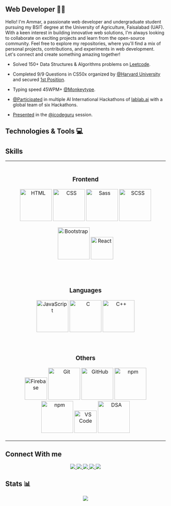 ## Web Developer 👨‍💻

<p>
    Hello! I'm Ammar, a passionate web developer and undergraduate student pursuing my BSIT degree at the University of Agriculture, Faisalabad (UAF). With a keen interest in building innovative web solutions, I'm always looking to collaborate on exciting projects and learn from the open-source community. Feel free to explore my repositories, where you'll find a mix of personal projects, contributions, and experiments in web development. Let's connect and create something amazing together!
</p>


- Solved 150+ Data Structures & Algorithms problems on [Leetcode](https://leetcode.com/iammar911/).

- Completed 9/9 Questions in CS50x organized by [@Harvard University](https://www.harvard.edu/) and secured [1st Position](https://www.linkedin.com/posts/ch-ammar-a1115527b_cs50x-puzzleday-harvard-activity-7185500165296857088-B8RA?utm_source=share&utm_medium=member_desktop).

- Typing speed 45WPM+ [@Monkeytype](https://monkeytype.com/profile/iammar99/).

- [@Participated](https://lablab.ai/u/@iammar) in multiple AI International Hackathons of [lablab.ai](https://lablab.ai/) with a global team of six Hackathons.

- [Presented](https://www.linkedin.com/posts/ch-ammar-a1115527b_icodeguru-leetcode-validparenthesesstring-activity-7204806350973927424-VUPf?utm_source=share&utm_medium=member_desktop) in the [@icodeguru](https://icodeguru.weebly.com/) session.


## Technologies & Tools 💻

## Skills

<table style="width: 100%; border-collapse: collapse;" align="center">
  <tr>
    <td style="text-align: center; padding: 20px;">
      <h3>Frontend</h3>
      <img src="./Assets/html.png" alt="HTML" style="width: 100px;">
      <img src="./Assets/css.png" alt="CSS" style="width: 100px;">
      <img src="./Assets/sass.png" alt="Sass" style="width: 100px;">
      <img src="./Assets/scss.png" alt="SCSS" style="width: 100px;margin-bottom:20px;">
      <img src="./Assets/bootstrap.png" alt="Bootstrap" style="width: 100px;margin-bottom:20px;">
      <img src="./Assets/react.png" alt="React" style="width: 70px;margin-bottom:20px;">
    </td>
  </tr>
  <tr>
    <td style="text-align: center; padding: 20px;">
      <h3>Languages</h3>
      <img src="./Assets/js.png" alt="JavaScript" style="width: 100px;">
      <img src="./Assets/c.png" alt="C" style="width: 100px;">
      <img src="./Assets/c_plus.png" alt="C++" style="width: 100px;">
    </td>
  </tr>
  <tr>
    <td style="text-align: center; padding: 20px;">
      <h3>Others</h3>
      <img src="./Assets/firebase.png" alt="Firebase" style="width: 70px;">
      <img src="./Assets/git.png" alt="Git" style="width: 100px;">
      <img src="./Assets/github.png" alt="GitHub" style="width: 100px;">
      <img src="./Assets/npm.png" alt="npm" style="width: 100px;">
      <img src="./Assets/surge.png" alt="npm" style="width: 100px;">
      <img src="./Assets/vs_code.png" alt="VS Code" style="width: 70px;">
      <img src="./Assets/dsa.png" alt="DSA" style="width: 100px;">
    </td>
  </tr>
</table>



## Connect With me

<div align="center">
    <a href="https://iammar99.github.io/My_Portfolio/" target="_blank">
        <img src="https://img.shields.io/badge/ammar.com-023e8a?style=flat&logo=Google-Chrome&logoColor=white   ">
    </a>
    <a href="https://www.linkedin.com/in/ch-ammar-a1115527b/" target="_blank">
        <img src="https://img.shields.io/badge/Ch Ammar-0077B5?style=flat&logo=Linkedin&logoColor=white   ">
    </a>
    <a href="mailto:ammarbashaar99@gmail.com" target="_blank">
        <img src="https://img.shields.io/badge/ammarbashaar99@gmail.com-666666?style=flat&logo=Gmail&logoColor=white   ">
    </a>
    <a href="https://leetcode.com/iammar911/" target="_blank">
        <img src="https://img.shields.io/badge/iammar911-FFA116?style=flat&logo=Leetcode&logoColor=white   ">
    </a>
    <a href="https://discord.com/users/1244256116263620633" target="_blank">
        <img src="https://img.shields.io/badge/ammar-4361ee?style=flat&logo=Discord&logoColor=white   ">
    </a>
</div>


## Stats 📊

<div align="center">
    <img src="https://github-readme-stats.vercel.app/api/top-langs/?username=iammar99&hide_progress=false">
</div>
